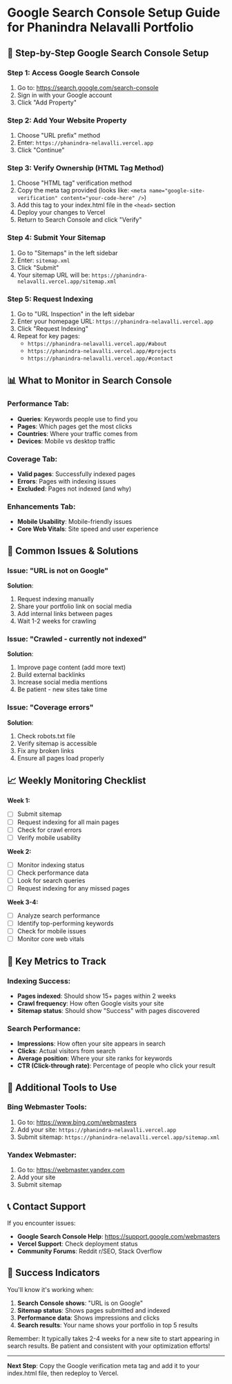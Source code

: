 # Google Search Console Setup Guide for Phanindra Nelavalli Portfolio

## 🎯 Step-by-Step Google Search Console Setup

### Step 1: Access Google Search Console

1. Go to: https://search.google.com/search-console
2. Sign in with your Google account
3. Click "Add Property"

### Step 2: Add Your Website Property

1. Choose "URL prefix" method
2. Enter: `https://phanindra-nelavalli.vercel.app`
3. Click "Continue"

### Step 3: Verify Ownership (HTML Tag Method)

1. Choose "HTML tag" verification method
2. Copy the meta tag provided (looks like: `<meta name="google-site-verification" content="your-code-here" />`)
3. Add this tag to your index.html file in the `<head>` section
4. Deploy your changes to Vercel
5. Return to Search Console and click "Verify"

### Step 4: Submit Your Sitemap

1. Go to "Sitemaps" in the left sidebar
2. Enter: `sitemap.xml`
3. Click "Submit"
4. Your sitemap URL will be: `https://phanindra-nelavalli.vercel.app/sitemap.xml`

### Step 5: Request Indexing

1. Go to "URL Inspection" in the left sidebar
2. Enter your homepage URL: `https://phanindra-nelavalli.vercel.app`
3. Click "Request Indexing"
4. Repeat for key pages:
   - `https://phanindra-nelavalli.vercel.app/#about`
   - `https://phanindra-nelavalli.vercel.app/#projects`
   - `https://phanindra-nelavalli.vercel.app/#contact`

## 📊 What to Monitor in Search Console

### Performance Tab:

- **Queries**: Keywords people use to find you
- **Pages**: Which pages get the most clicks
- **Countries**: Where your traffic comes from
- **Devices**: Mobile vs desktop traffic

### Coverage Tab:

- **Valid pages**: Successfully indexed pages
- **Errors**: Pages with indexing issues
- **Excluded**: Pages not indexed (and why)

### Enhancements Tab:

- **Mobile Usability**: Mobile-friendly issues
- **Core Web Vitals**: Site speed and user experience

## 🚨 Common Issues & Solutions

### Issue: "URL is not on Google"

**Solution**:

1. Request indexing manually
2. Share your portfolio link on social media
3. Add internal links between pages
4. Wait 1-2 weeks for crawling

### Issue: "Crawled - currently not indexed"

**Solution**:

1. Improve page content (add more text)
2. Build external backlinks
3. Increase social media mentions
4. Be patient - new sites take time

### Issue: "Coverage errors"

**Solution**:

1. Check robots.txt file
2. Verify sitemap is accessible
3. Fix any broken links
4. Ensure all pages load properly

## 📈 Weekly Monitoring Checklist

**Week 1:**

- [ ] Submit sitemap
- [ ] Request indexing for all main pages
- [ ] Check for crawl errors
- [ ] Verify mobile usability

**Week 2:**

- [ ] Monitor indexing status
- [ ] Check performance data
- [ ] Look for search queries
- [ ] Request indexing for any missed pages

**Week 3-4:**

- [ ] Analyze search performance
- [ ] Identify top-performing keywords
- [ ] Check for mobile issues
- [ ] Monitor core web vitals

## 🎯 Key Metrics to Track

### Indexing Success:

- **Pages indexed**: Should show 15+ pages within 2 weeks
- **Crawl frequency**: How often Google visits your site
- **Sitemap status**: Should show "Success" with pages discovered

### Search Performance:

- **Impressions**: How often your site appears in search
- **Clicks**: Actual visitors from search
- **Average position**: Where your site ranks for keywords
- **CTR (Click-through rate)**: Percentage of people who click your result

## 🔧 Additional Tools to Use

### Bing Webmaster Tools:

1. Go to: https://www.bing.com/webmasters
2. Add your site: `https://phanindra-nelavalli.vercel.app`
3. Submit sitemap: `https://phanindra-nelavalli.vercel.app/sitemap.xml`

### Yandex Webmaster:

1. Go to: https://webmaster.yandex.com
2. Add your site
3. Submit sitemap

## 📞 Contact Support

If you encounter issues:

- **Google Search Console Help**: https://support.google.com/webmasters
- **Vercel Support**: Check deployment status
- **Community Forums**: Reddit r/SEO, Stack Overflow

## 🎉 Success Indicators

You'll know it's working when:

1. **Search Console shows**: "URL is on Google"
2. **Sitemap status**: Shows pages submitted and indexed
3. **Performance data**: Shows impressions and clicks
4. **Search results**: Your name shows your portfolio in top 5 results

Remember: It typically takes 2-4 weeks for a new site to start appearing in search results. Be patient and consistent with your optimization efforts!

---

**Next Step**: Copy the Google verification meta tag and add it to your index.html file, then redeploy to Vercel.
